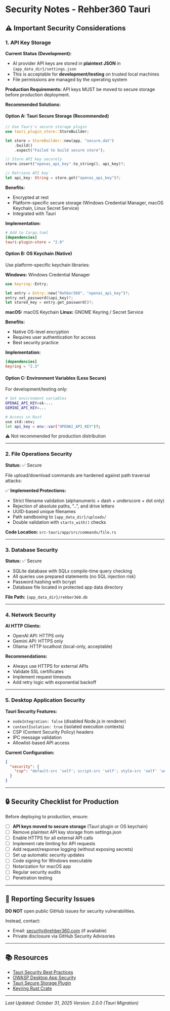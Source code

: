 # Security Notes - Rehber360 Tauri

## ⚠️ Important Security Considerations

### 1. API Key Storage

**Current Status (Development):**
- AI provider API keys are stored in **plaintext JSON** in `{app_data_dir}/settings.json`
- This is acceptable for **development/testing** on trusted local machines
- File permissions are managed by the operating system

**Production Requirements:**
API keys MUST be moved to secure storage before production deployment.

**Recommended Solutions:**

#### Option A: Tauri Secure Storage (Recommended)
```rust
// Use Tauri's secure storage plugin
use tauri_plugin_store::StoreBuilder;

let store = StoreBuilder::new(app, "secure.dat")
    .build()
    .expect("Failed to build secure store");

// Store API key securely
store.insert("openai_api_key".to_string(), api_key)?;

// Retrieve API key
let api_key: String = store.get("openai_api_key")?;
```

**Benefits:**
- Encrypted at rest
- Platform-specific secure storage (Windows Credential Manager, macOS Keychain, Linux Secret Service)
- Integrated with Tauri

**Implementation:**
```toml
# Add to Cargo.toml
[dependencies]
tauri-plugin-store = "2.0"
```

#### Option B: OS Keychain (Native)
Use platform-specific keychain libraries:

**Windows:** Windows Credential Manager
```rust
use keyring::Entry;

let entry = Entry::new("Rehber360", "openai_api_key")?;
entry.set_password(&api_key)?;
let stored_key = entry.get_password()?;
```

**macOS:** macOS Keychain
**Linux:** GNOME Keyring / Secret Service

**Benefits:**
- Native OS-level encryption
- Requires user authentication for access
- Best security practice

**Implementation:**
```toml
[dependencies]
keyring = "2.3"
```

#### Option C: Environment Variables (Less Secure)
For development/testing only:
```bash
# Set environment variables
OPENAI_API_KEY=sk-...
GEMINI_API_KEY=...

# Access in Rust
use std::env;
let api_key = env::var("OPENAI_API_KEY")?;
```

⚠️ Not recommended for production distribution

---

### 2. File Operations Security

**Status:** ✅ Secure

File upload/download commands are hardened against path traversal attacks:

✅ **Implemented Protections:**
- Strict filename validation (alphanumeric + dash + underscore + dot only)
- Rejection of absolute paths, "..", and drive letters
- UUID-based unique filenames
- Path sandboxing to `{app_data_dir}/uploads/`
- Double validation with `starts_with()` checks

**Code Location:** `src-tauri/app/src/commands/file.rs`

---

### 3. Database Security

**Status:** ✅ Secure

- SQLite database with SQLx compile-time query checking
- All queries use prepared statements (no SQL injection risk)
- Password hashing with bcrypt
- Database file located in protected app data directory

**File Path:** `{app_data_dir}/rehber360.db`

---

### 4. Network Security

**AI HTTP Clients:**
- OpenAI API: HTTPS only
- Gemini API: HTTPS only
- Ollama: HTTP localhost (local-only, acceptable)

**Recommendations:**
- Always use HTTPS for external APIs
- Validate SSL certificates
- Implement request timeouts
- Add retry logic with exponential backoff

---

### 5. Desktop Application Security

**Tauri Security Features:**
- `nodeIntegration: false` (disabled Node.js in renderer)
- `contextIsolation: true` (isolated execution contexts)
- CSP (Content Security Policy) headers
- IPC message validation
- Allowlist-based API access

**Current Configuration:**
```json
{
  "security": {
    "csp": "default-src 'self'; script-src 'self'; style-src 'self' 'unsafe-inline';"
  }
}
```

---

## 🔒 Security Checklist for Production

Before deploying to production, ensure:

- [ ] **API keys moved to secure storage** (Tauri plugin or OS keychain)
- [ ] Remove plaintext API key storage from settings.json
- [ ] Enable HTTPS for all external API calls
- [ ] Implement rate limiting for API requests
- [ ] Add request/response logging (without exposing secrets)
- [ ] Set up automatic security updates
- [ ] Code signing for Windows executable
- [ ] Notarization for macOS app
- [ ] Regular security audits
- [ ] Penetration testing

---

## 🐛 Reporting Security Issues

**DO NOT** open public GitHub issues for security vulnerabilities.

Instead, contact:
- Email: security@rehber360.com (if available)
- Private disclosure via GitHub Security Advisories

---

## 📚 Resources

- [Tauri Security Best Practices](https://tauri.app/v1/guides/development/security)
- [OWASP Desktop App Security](https://owasp.org/www-project-desktop-app-security/)
- [Tauri Secure Storage Plugin](https://github.com/tauri-apps/tauri-plugin-store)
- [Keyring Rust Crate](https://docs.rs/keyring/)

---

*Last Updated: October 31, 2025*
*Version: 2.0.0 (Tauri Migration)*
